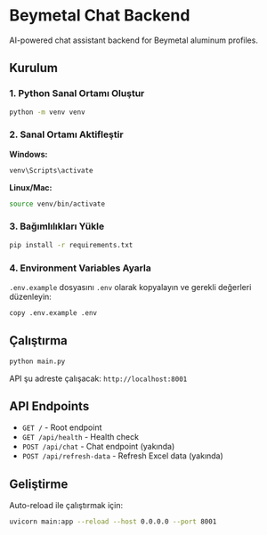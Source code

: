 # Beymetal Chat Backend

AI-powered chat assistant backend for Beymetal aluminum profiles.

## Kurulum

### 1. Python Sanal Ortamı Oluştur

```bash
python -m venv venv
```

### 2. Sanal Ortamı Aktifleştir

**Windows:**
```bash
venv\Scripts\activate
```

**Linux/Mac:**
```bash
source venv/bin/activate
```

### 3. Bağımlılıkları Yükle

```bash
pip install -r requirements.txt
```

### 4. Environment Variables Ayarla

`.env.example` dosyasını `.env` olarak kopyalayın ve gerekli değerleri düzenleyin:

```bash
copy .env.example .env
```

## Çalıştırma

```bash
python main.py
```

API şu adreste çalışacak: `http://localhost:8001`

## API Endpoints

- `GET /` - Root endpoint
- `GET /api/health` - Health check
- `POST /api/chat` - Chat endpoint (yakında)
- `POST /api/refresh-data` - Refresh Excel data (yakında)

## Geliştirme

Auto-reload ile çalıştırmak için:

```bash
uvicorn main:app --reload --host 0.0.0.0 --port 8001
```
